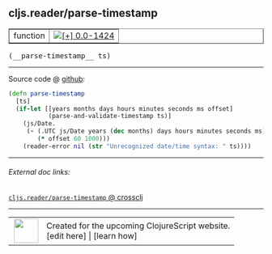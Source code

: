 ## cljs.reader/parse-timestamp



 <table border="1">
<tr>
<td>function</td>
<td><a href="https://github.com/cljsinfo/cljs-api-docs/tree/0.0-1424"><img valign="middle" alt="[+] 0.0-1424" title="Added in 0.0-1424" src="https://img.shields.io/badge/+-0.0--1424-lightgrey.svg"></a> </td>
</tr>
</table>


 <samp>
(__parse-timestamp__ ts)<br>
</samp>

---







Source code @ [github](https://github.com/clojure/clojurescript/blob/r1835/src/cljs/cljs/reader.cljs#L497-L504):

```clj
(defn parse-timestamp
  [ts]
  (if-let [[years months days hours minutes seconds ms offset]
           (parse-and-validate-timestamp ts)]
    (js/Date.
     (- (.UTC js/Date years (dec months) days hours minutes seconds ms)
        (* offset 60 1000)))
    (reader-error nil (str "Unrecognized date/time syntax: " ts))))
```

<!--
Repo - tag - source tree - lines:

 <pre>
clojurescript @ r1835
└── src
    └── cljs
        └── cljs
            └── <ins>[reader.cljs:497-504](https://github.com/clojure/clojurescript/blob/r1835/src/cljs/cljs/reader.cljs#L497-L504)</ins>
</pre>

-->

---



###### External doc links:

[`cljs.reader/parse-timestamp` @ crossclj](http://crossclj.info/fun/cljs.reader.cljs/parse-timestamp.html)<br>

---

 <table>
<tr><td>
<img valign="middle" align="right" width="48px" src="http://i.imgur.com/Hi20huC.png">
</td><td>
Created for the upcoming ClojureScript website.<br>
[edit here] | [learn how]
</td></tr></table>

[edit here]:https://github.com/cljsinfo/cljs-api-docs/blob/master/cljsdoc/cljs.reader_parse-timestamp.cljsdoc
[learn how]:https://github.com/cljsinfo/cljs-api-docs/wiki/cljsdoc-files

<!--

This information was too distracting to show to readers, but I'll leave it
commented here since it is helpful to:

- pretty-print the data used to generate this document
- and show how to retrieve that data



The API data for this symbol:

```clj
{:ns "cljs.reader",
 :name "parse-timestamp",
 :type "function",
 :signature ["[ts]"],
 :source {:code "(defn parse-timestamp\n  [ts]\n  (if-let [[years months days hours minutes seconds ms offset]\n           (parse-and-validate-timestamp ts)]\n    (js/Date.\n     (- (.UTC js/Date years (dec months) days hours minutes seconds ms)\n        (* offset 60 1000)))\n    (reader-error nil (str \"Unrecognized date/time syntax: \" ts))))",
          :title "Source code",
          :repo "clojurescript",
          :tag "r1835",
          :filename "src/cljs/cljs/reader.cljs",
          :lines [497 504]},
 :full-name "cljs.reader/parse-timestamp",
 :full-name-encode "cljs.reader_parse-timestamp",
 :history [["+" "0.0-1424"]]}

```

Retrieve the API data for this symbol:

```clj
;; from Clojure REPL
(require '[clojure.edn :as edn])
(-> (slurp "https://raw.githubusercontent.com/cljsinfo/cljs-api-docs/catalog/cljs-api.edn")
    (edn/read-string)
    (get-in [:symbols "cljs.reader/parse-timestamp"]))
```

-->
